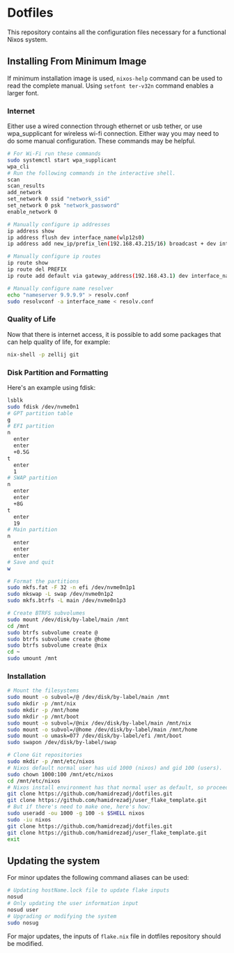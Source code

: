 # Dotfiles
This repository contains all the configuration files necessary for a functional Nixos system.
## Installing From Minimum Image
If minimum installation image is used, `nixos-help` command can be used to read the complete manual.
Using `setfont ter-v32n` command enables a larger font.
### Internet
Either use a wired connection through ethernet or usb tether, or use wpa_supplicant for wireless wi-fi connection. Either way you may need to do some manual configuration. These commands may be helpful.
```sh
# For Wi-Fi run these commands
sudo systemctl start wpa_supplicant
wpa_cli
# Run the following commands in the interactive shell.
scan
scan_results
add_network
set_network 0 ssid "network_ssid"
set_network 0 psk "network_password"
enable_network 0

# Manually configure ip addresses
ip address show
ip address flush dev interface_name(wlp12s0)
ip address add new_ip/prefix_len(192.168.43.215/16) broadcast + dev interface_name

# Manually configure ip routes
ip route show
ip route del PREFIX
ip route add default via gateway_address(192.168.43.1) dev interface_name

# Manually configure name resolver
echo "nameserver 9.9.9.9" > resolv.conf
sudo resolvconf -a interface_name < resolv.conf
```
### Quality of Life
Now that there is internet access, it is possible to add some packages that can help quality of life, for example:
```sh
nix-shell -p zellij git
```
### Disk Partition and Formatting
Here's an example using fdisk:
```sh
lsblk
sudo fdisk /dev/nvme0n1
# GPT partition table
g
# EFI partition
n
  enter
  enter
  +0.5G
t
  enter
  1
# SWAP partition
n
  enter
  enter
  +8G
t
  enter
  19
# Main partition
n
  enter
  enter
  enter
# Save and quit
w

# Format the partitions
sudo mkfs.fat -F 32 -n efi /dev/nvme0n1p1
sudo mkswap -L swap /dev/nvme0n1p2
sudo mkfs.btrfs -L main /dev/nvme0n1p3

# Create BTRFS subvolumes
sudo mount /dev/disk/by-label/main /mnt
cd /mnt
sudo btrfs subvolume create @
sudo btrfs subvolume create @home
sudo btrfs subvolume create @nix
cd ~
sudo umount /mnt
```
### Installation
```sh
# Mount the filesystems
sudo mount -o subvol=/@ /dev/disk/by-label/main /mnt
sudo mkdir -p /mnt/nix
sudo mkdir -p /mnt/home
sudo mkdir -p /mnt/boot
sudo mount -o subvol=/@nix /dev/disk/by-label/main /mnt/nix
sudo mount -o subvol=/@home /dev/disk/by-label/main /mnt/home
sudo mount -o umask=077 /dev/disk/by-label/efi /mnt/boot
sudo swapon /dev/disk/by-label/swap

# Clone Git repositories
sudo mkdir -p /mnt/etc/nixos
# Nixos default normal user has uid 1000 (nixos) and gid 100 (users).
sudo chown 1000:100 /mnt/etc/nixos
cd /mnt/etc/nixos
# Nixos install environment has that normal user as default, so proceed with:
git clone https://github.com/hamidrezadj/dotfiles.git
git clone https://github.com/hamidrezadj/user_flake_template.git
# But if there's need to make one, here's how:
sudo useradd -ou 1000 -g 100 -s $SHELL nixos
sudo -iu nixos
git clone https://github.com/hamidrezadj/dotfiles.git
git clone https://github.com/hamidrezadj/user_flake_template.git
exit

```

## Updating the system
For minor updates the following command aliases can be used:
```sh
# Updating hostName.lock file to update flake inputs
nosud
# Only updating the user information input
nosud user
# Upgrading or modifying the system
sudo nosug
```
For major updates, the inputs of `flake.nix` file in dotfiles repository should be modified.
